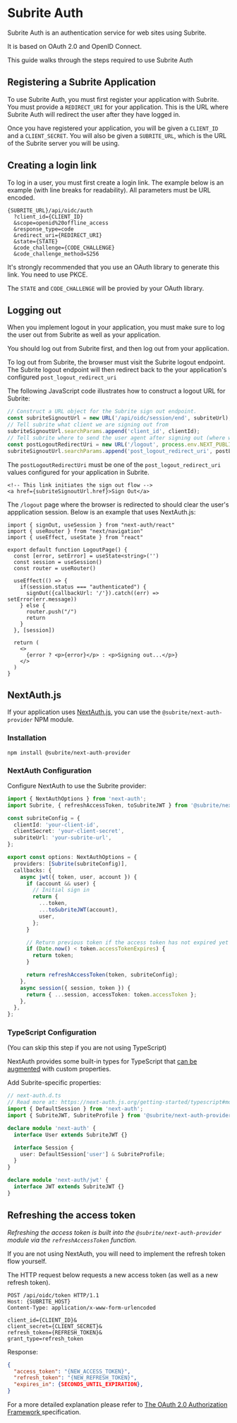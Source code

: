 # Subrite Auth

Subrite Auth is an authentication service for web sites using Subrite.

It is based on OAuth 2.0 and OpenID Connect.

This guide walks through the steps required to use Subrite Auth

## Registering a Subrite Application

To use Subrite Auth, you must first register your application with Subrite.
You must provide a `REDIRECT_URI` for your application. This is the URL where
Subrite Auth will redirect the user after they have logged in.

Once you have registered your application, you will be given a `CLIENT_ID` and a `CLIENT_SECRET`. You will also be given a `SUBRITE_URL`, which is the URL of the Subrite server you will be using.

## Creating a login link

To log in a user, you must first create a login link.
The example below is an example (with line breaks for readability).
All parameters must be URL encoded.

    {SUBRITE_URL}/api/oidc/auth
      ?client_id={CLIENT_ID}
      &scope=openid%20offline_access
      &response_type=code
      &redirect_uri={REDIRECT_URI}
      &state={STATE}
      &code_challenge={CODE_CHALLENGE}
      &code_challenge_method=S256

It's strongly recommended that you use an OAuth library to generate this link.
You need to use PKCE.

The `STATE` and `CODE_CHALLENGE` will be provied by your OAuth library.

## Logging out

When you implement logout in your application, you must make sure to log the user out from Subrite as well as your application.

You should log out from Subrite first, and then log out from your application.

To log out from Subrite, the browser must visit the Subrite logout endpoint.
The Subrite logout endpoint will then redirect back to the your application's configured `post_logout_redirect_uri`

The following JavaScript code illustrates how to construct a logout URL for Subrite:

```typescript
// Construct a URL object for the Subrite sign out endpoint.
const subriteSignoutUrl = new URL('/api/oidc/session/end', subriteUrl);
// Tell subrite what client we are signing out from
subriteSignoutUrl.searchParams.append('client_id', clientId);
// Tell subrite where to send the user agent after signing out (where we sign out from the application)
const postLogoutRedirectUri = new URL('/logout', process.env.NEXT_PUBLIC_NEXTAUTH_URL!).href
subriteSignoutUrl.searchParams.append('post_logout_redirect_uri', postLogoutRedirectUri);
```

The `postLogoutRedirectUri` must be one of the `post_logout_redirect_uri` values configured for your application in Subrite.

```tsx
<!-- This link initiates the sign out flow -->
<a href={subriteSignoutUrl.href}>Sign Out</a>
```

The `/logout` page where the browser is redirected to should clear the user's appplication session.
Below is an example that uses NextAuth.js:

```tsx
import { signOut, useSession } from "next-auth/react"
import { useRouter } from "next/navigation"
import { useEffect, useState } from "react"

export default function LogoutPage() {
  const [error, setError] = useState<string>('')
  const session = useSession()
  const router = useRouter()

  useEffect(() => {
    if(session.status === "authenticated") {
      signOut({callbackUrl: '/'}).catch((err) => setError(err.message))
    } else {
      router.push("/")
      return
    }
  }, [session])

  return (
    <>
      {error ? <p>{error}</p> : <p>Signing out...</p>}
    </>
  )
}
```

## NextAuth.js

If your application uses [NextAuth.js](https://next-auth.js.org/), you can use the `@subrite/next-auth-provider` NPM module.

### Installation

    npm install @subrite/next-auth-provider

### NextAuth Configuration

Configure NextAuth to use the Subrite provider:

```typescript
import { NextAuthOptions } from 'next-auth';
import Subrite, { refreshAccessToken, toSubriteJWT } from '@subrite/next-auth-provider';

const subriteConfig = {
  clientId: 'your-client-id',
  clientSecret: 'your-client-secret',
  subriteUrl: 'your-subrite-url',
};

export const options: NextAuthOptions = {
  providers: [Subrite(subriteConfig)],
  callbacks: {
    async jwt({ token, user, account }) {
      if (account && user) {
        // Initial sign in
        return {
          ...token,
          ...toSubriteJWT(account),
          user,
        };
      }

      // Return previous token if the access token has not expired yet
      if (Date.now() < token.accessTokenExpires) {
        return token;
      }

      return refreshAccessToken(token, subriteConfig);
    },
    async session({ session, token }) {
      return { ...session, accessToken: token.accessToken };
    },
  },
};
```

### TypeScript Configuration 

(You can skip this step if you are not using TypeScript)

NextAuth provides some built-in types for TypeScript that [can be augmented](https://next-auth.js.org/getting-started/typescript#module-augmentation) with custom properties.

Add Subrite-specific properties:

```typescript
// next-auth.d.ts
// Read more at: https://next-auth.js.org/getting-started/typescript#module-augmentation
import { DefaultSession } from 'next-auth';
import { SubriteJWT, SubriteProfile } from '@subrite/next-auth-provider';

declare module 'next-auth' {
  interface User extends SubriteJWT {}

  interface Session {
    user: DefaultSession['user'] & SubriteProfile;
  }
}

declare module 'next-auth/jwt' {
  interface JWT extends SubriteJWT {}
}
```

## Refreshing the access token

*Refreshing the access token is built into the `@subrite/next-auth-provider` module via the `refreshAccessToken` function.*

If you are not using NextAuth, you will need to implement the refresh token flow yourself.

The HTTP request below requests a new access token (as well as a new refresh token).

```
POST /api/oidc/token HTTP/1.1
Host: {SUBRITE_HOST}
Content-Type: application/x-www-form-urlencoded

client_id={CLIENT_ID}&
client_secret={CLIENT_SECRET}&
refresh_token={REFRESH_TOKEN}&
grant_type=refresh_token
```

Response:

```json
{
  "access_token": "{NEW_ACCESS_TOKEN}",
  "refresh_token": "{NEW_REFRESH_TOKEN}",
  "expires_in": {SECONDS_UNTIL_EXPIRATION},
}
```

For a more detailed explanation please refer to [The OAuth 2.0 Authorization Framework
](https://www.rfc-editor.org/rfc/rfc6749.html) specification.